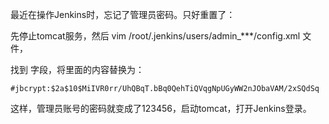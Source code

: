 最近在操作Jenkins时，忘记了管理员密码。只好重置了：

先停止tomcat服务，然后 vim /root/.jenkins/users/admin_***/config.xml 文件，

找到 <passwordHash>字段，将里面的内容替换为：

```
#jbcrypt:$2a$10$MiIVR0rr/UhQBqT.bBq0QehTiQVqgNpUGyWW2nJObaVAM/2xSQdSq
```

这样，管理员账号的密码就变成了123456，启动tomcat，打开Jenkins登录。

